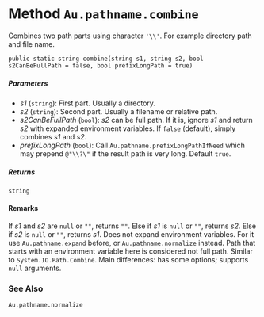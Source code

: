 # Method `Au.pathname.combine`

Combines two path parts using character `'\\'`. For example directory path and file name.

```
public static string combine(string s1, string s2, bool s2CanBeFullPath = false, bool prefixLongPath = true)
```

##### Parameters

- *s1*  (`string`):
    First part. Usually a directory.
- *s2*  (`string`):
    Second part. Usually a filename or relative path.
- *s2CanBeFullPath*  (`bool`):
    *s2* can be full path. If it is, ignore *s1* and return *s2* with expanded environment variables. If `false` (default), simply combines *s1* and *s2*.
- *prefixLongPath*  (`bool`):
    Call `Au.pathname.prefixLongPathIfNeed` which may prepend `@"\\?\"` if the result path is very long. Default `true`.

##### Returns

`string`

#### Remarks

If *s1* and *s2* are `null` or `""`, returns `""`. Else if *s1* is `null` or `""`, returns *s2*. Else if *s2* is `null` or `""`, returns *s1*. Does not expand environment variables. For it use `Au.pathname.expand` before, or `Au.pathname.normalize` instead. Path that starts with an environment variable here is considered not full path. Similar to `System.IO.Path.Combine`. Main differences: has some options; supports `null` arguments.

### See Also

`Au.pathname.normalize`
